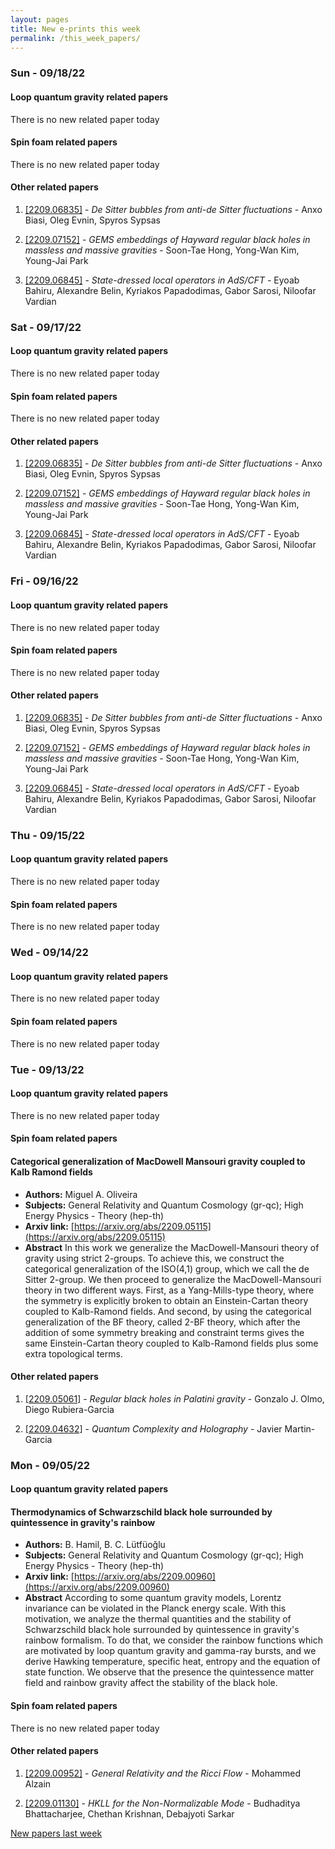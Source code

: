 ```yaml
---
layout: pages
title: New e-prints this week
permalink: /this_week_papers/
---
```




### Sun - 09/18/22

#### Loop quantum gravity related papers

There is no new related paper today 

#### Spin foam related papers

There is no new related paper today 



#### Other related papers

1. [[2209.06835]](https://arxiv.org/abs/2209.06835) - *De Sitter bubbles from anti-de Sitter fluctuations* - Anxo Biasi, Oleg Evnin, Spyros Sypsas

1. [[2209.07152]](https://arxiv.org/abs/2209.07152) - *GEMS embeddings of Hayward regular black holes in massless and massive  gravities* - Soon-Tae Hong, Yong-Wan Kim, Young-Jai Park

1. [[2209.06845]](https://arxiv.org/abs/2209.06845) - *State-dressed local operators in AdS/CFT* - Eyoab Bahiru, Alexandre Belin, Kyriakos Papadodimas, Gabor Sarosi, Niloofar Vardian



### Sat - 09/17/22

#### Loop quantum gravity related papers

There is no new related paper today 

#### Spin foam related papers

There is no new related paper today 



#### Other related papers

1. [[2209.06835]](https://arxiv.org/abs/2209.06835) - *De Sitter bubbles from anti-de Sitter fluctuations* - Anxo Biasi, Oleg Evnin, Spyros Sypsas

1. [[2209.07152]](https://arxiv.org/abs/2209.07152) - *GEMS embeddings of Hayward regular black holes in massless and massive  gravities* - Soon-Tae Hong, Yong-Wan Kim, Young-Jai Park

1. [[2209.06845]](https://arxiv.org/abs/2209.06845) - *State-dressed local operators in AdS/CFT* - Eyoab Bahiru, Alexandre Belin, Kyriakos Papadodimas, Gabor Sarosi, Niloofar Vardian



### Fri - 09/16/22

#### Loop quantum gravity related papers

There is no new related paper today 

#### Spin foam related papers

There is no new related paper today 



#### Other related papers

1. [[2209.06835]](https://arxiv.org/abs/2209.06835) - *De Sitter bubbles from anti-de Sitter fluctuations* - Anxo Biasi, Oleg Evnin, Spyros Sypsas

1. [[2209.07152]](https://arxiv.org/abs/2209.07152) - *GEMS embeddings of Hayward regular black holes in massless and massive  gravities* - Soon-Tae Hong, Yong-Wan Kim, Young-Jai Park

1. [[2209.06845]](https://arxiv.org/abs/2209.06845) - *State-dressed local operators in AdS/CFT* - Eyoab Bahiru, Alexandre Belin, Kyriakos Papadodimas, Gabor Sarosi, Niloofar Vardian



### Thu - 09/15/22

#### Loop quantum gravity related papers

There is no new related paper today 

#### Spin foam related papers

There is no new related paper today 

### Wed - 09/14/22

#### Loop quantum gravity related papers

There is no new related paper today 

#### Spin foam related papers

There is no new related paper today 

### Tue - 09/13/22

#### Loop quantum gravity related papers

There is no new related paper today 

#### Spin foam related papers

#### **Categorical generalization of MacDowell Mansouri gravity coupled to Kalb  Ramond fields**
 - **Authors:** Miguel A. Oliveira
 - **Subjects:** General Relativity and Quantum Cosmology (gr-qc); High Energy Physics - Theory (hep-th)
 - **Arxiv link:** [https://arxiv.org/abs/2209.05115](https://arxiv.org/abs/2209.05115)
 - **Abstract**
 In this work we generalize the MacDowell-Mansouri theory of gravity using strict 2-groups. To achieve this, we construct the categorical generalization of the ISO(4,1) group, which we call the de Sitter 2-group. We then proceed to generalize the MacDowell-Mansouri theory in two different ways. First, as a Yang-Mills-type theory, where the symmetry is explicitly broken to obtain an Einstein-Cartan theory coupled to Kalb-Ramond fields. And second, by using the categorical generalization of the BF theory, called 2-BF theory, which after the addition of some symmetry breaking and constraint terms gives the same Einstein-Cartan theory coupled to Kalb-Ramond fields plus some extra topological terms. 



#### Other related papers

1. [[2209.05061]](https://arxiv.org/abs/2209.05061) - *Regular black holes in Palatini gravity* - Gonzalo J. Olmo, Diego Rubiera-Garcia

1. [[2209.04632]](https://arxiv.org/abs/2209.04632) - *Quantum Complexity and Holography* - Javier Martin-Garcia



### Mon - 09/05/22

#### Loop quantum gravity related papers

#### **Thermodynamics of Schwarzschild black hole surrounded by quintessence in  gravity's rainbow**
 - **Authors:** B. Hamil, B. C. Lütfüoğlu
 - **Subjects:** General Relativity and Quantum Cosmology (gr-qc); High Energy Physics - Theory (hep-th)
 - **Arxiv link:** [https://arxiv.org/abs/2209.00960](https://arxiv.org/abs/2209.00960)
 - **Abstract**
 According to some quantum gravity models, Lorentz invariance can be violated in the Planck energy scale. With this motivation, we analyze the thermal quantities and the stability of Schwarzschild black hole surrounded by quintessence in gravity's rainbow formalism. To do that, we consider the rainbow functions which are motivated by loop quantum gravity and gamma-ray bursts, and we derive Hawking temperature, specific heat, entropy and the equation of state function. We observe that the presence the quintessence matter field and rainbow gravity affect the stability of the black hole. 

#### Spin foam related papers

There is no new related paper today 



#### Other related papers

1. [[2209.00952]](https://arxiv.org/abs/2209.00952) - *General Relativity and the Ricci Flow* - Mohammed Alzain

1. [[2209.01130]](https://arxiv.org/abs/2209.01130) - *HKLL for the Non-Normalizable Mode* - Budhaditya Bhattacharjee, Chethan Krishnan, Debajyoti Sarkar






[New papers last week]({{site.url}}/archived/weekly/pre-prints/2022/09/05/archived_weekly_papers.html)